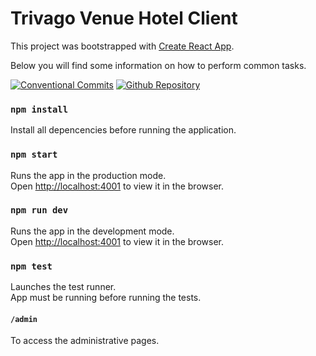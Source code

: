 # Trivago Venue Hotel Client

This project was bootstrapped with [Create React App](https://github.com/facebookincubator/create-react-app).

Below you will find some information on how to perform common tasks.<br>

[![Conventional Commits](https://img.shields.io/badge/Conventional%20Commits-1.0.0-yellow.svg)](https://conventionalcommits.org)
[![Github Repository](https://img.shields.io/badge/Github%20Repo-1.0.0-blue.svg)](https://github.com/NaderIkladious/trv-venue-hotel-client)

### `npm install`

Install all depencencies before running the application.

### `npm start`

Runs the app in the production mode.<br>
Open [http://localhost:4001](http://localhost:4001) to view it in the browser.

### `npm run dev`

Runs the app in the development mode.<br>
Open [http://localhost:4001](http://localhost:4001) to view it in the browser.

### `npm test`

Launches the test runner.<br>
App must be running before running the tests.

#### `/admin`

To access the administrative pages.
